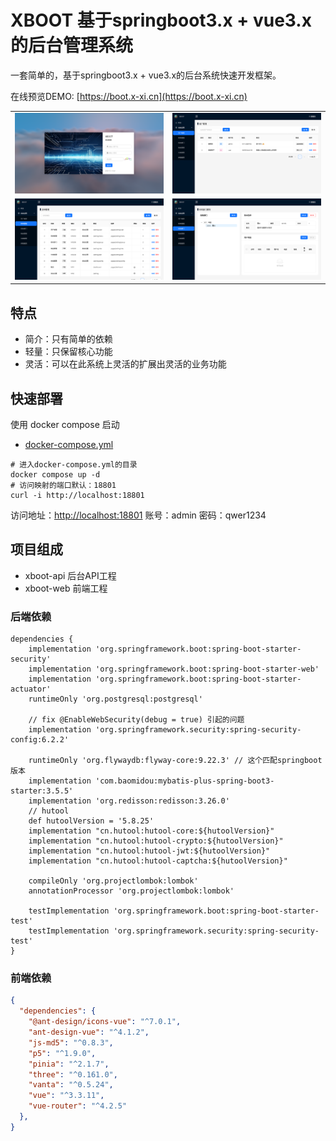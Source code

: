 # XBOOT 基于springboot3.x  + vue3.x 的后台管理系统

一套简单的，基于springboot3.x  + vue3.x的后台系统快速开发框架。

在线预览DEMO: [https://boot.x-xi.cn](https://boot.x-xi.cn)

<table>
<tr>
<td><img src="screen1.png" width="400"/></td>
<td><img src="screen2.png" width="400"/></td>
</tr>
<tr>
<td><img src="screen3.png" width="400"/></td>
<td><img src="screen4.png" width="400"/></td>
</tr>
</table>

## 特点

- 简介：只有简单的依赖
- 轻量：只保留核心功能
- 灵活：可以在此系统上灵活的扩展出灵活的业务功能

## 快速部署

使用 docker compose 启动

- [docker-compose.yml](./docker-compose.yml)

```shell
# 进入docker-compose.yml的目录
docker compose up -d
# 访问映射的端口默认：18801
curl -i http://localhost:18801
```

访问地址：[http://localhost:18801](http://localhost:18801)
账号：admin
密码：qwer1234


## 项目组成

- xboot-api 后台API工程
- xboot-web 前端工程


### 后端依赖

```gradel
dependencies {
    implementation 'org.springframework.boot:spring-boot-starter-security'
    implementation 'org.springframework.boot:spring-boot-starter-web'
    implementation 'org.springframework.boot:spring-boot-starter-actuator'
    runtimeOnly 'org.postgresql:postgresql'

    // fix @EnableWebSecurity(debug = true) 引起的问题
    implementation 'org.springframework.security:spring-security-config:6.2.2'

    runtimeOnly 'org.flywaydb:flyway-core:9.22.3' // 这个匹配springboot版本
    implementation 'com.baomidou:mybatis-plus-spring-boot3-starter:3.5.5'
    implementation 'org.redisson:redisson:3.26.0'
    // hutool
    def hutoolVersion = '5.8.25'
    implementation "cn.hutool:hutool-core:${hutoolVersion}"
    implementation "cn.hutool:hutool-crypto:${hutoolVersion}"
    implementation "cn.hutool:hutool-jwt:${hutoolVersion}"
    implementation "cn.hutool:hutool-captcha:${hutoolVersion}"

    compileOnly 'org.projectlombok:lombok'
    annotationProcessor 'org.projectlombok:lombok'

    testImplementation 'org.springframework.boot:spring-boot-starter-test'
    testImplementation 'org.springframework.security:spring-security-test'
}
```

### 前端依赖

```json
{
  "dependencies": {
    "@ant-design/icons-vue": "^7.0.1",
    "ant-design-vue": "^4.1.2",
    "js-md5": "^0.8.3",
    "p5": "^1.9.0",
    "pinia": "^2.1.7",
    "three": "^0.161.0",
    "vanta": "^0.5.24",
    "vue": "^3.3.11",
    "vue-router": "^4.2.5"
  },
}
```